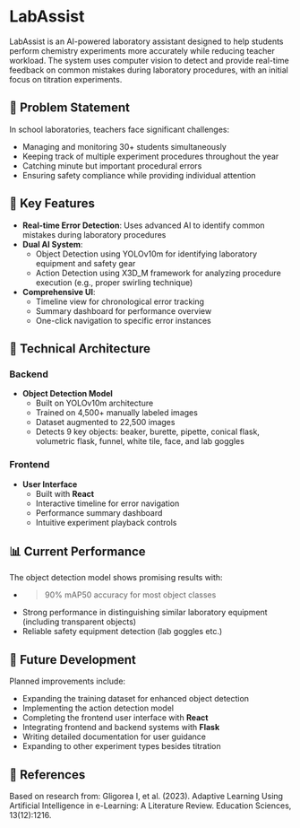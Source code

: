 # LabAssist

LabAssist is an AI-powered laboratory assistant designed to help students perform chemistry experiments more accurately while reducing teacher workload. The system uses computer vision to detect and provide real-time feedback on common mistakes during laboratory procedures, with an initial focus on titration experiments.

## 🔬 Problem Statement

In school laboratories, teachers face significant challenges:

- Managing and monitoring 30+ students simultaneously
- Keeping track of multiple experiment procedures throughout the year
- Catching minute but important procedural errors
- Ensuring safety compliance while providing individual attention

## 🎯 Key Features

- **Real-time Error Detection**: Uses advanced AI to identify common mistakes during laboratory procedures
- **Dual AI System**:
  - Object Detection using YOLOv10m for identifying laboratory equipment and safety gear
  - Action Detection using X3D_M framework for analyzing procedure execution (e.g., proper swirling technique)
- **Comprehensive UI**:
  - Timeline view for chronological error tracking
  - Summary dashboard for performance overview
  - One-click navigation to specific error instances

## 🤖 Technical Architecture

### Backend

- **Object Detection Model**
  - Built on YOLOv10m architecture
  - Trained on 4,500+ manually labeled images
  - Dataset augmented to 22,500 images
  - Detects 9 key objects: beaker, burette, pipette, conical flask, volumetric flask, funnel, white tile, face, and lab goggles

### Frontend

- **User Interface**
  - Built with **React**
  - Interactive timeline for error navigation
  - Performance summary dashboard
  - Intuitive experiment playback controls

## 📊 Current Performance

The object detection model shows promising results with:

- > 90% mAP50 accuracy for most object classes
- Strong performance in distinguishing similar laboratory equipment (including transparent objects)
- Reliable safety equipment detection (lab goggles etc.)

## 🚀 Future Development

Planned improvements include:

- Expanding the training dataset for enhanced object detection
- Implementing the action detection model
- Completing the frontend user interface with **React**
- Integrating frontend and backend systems with **Flask**
- Writing detailed documentation for user guidance
- Expanding to other experiment types besides titration

## 🔗 References

Based on research from:
Gligorea I, et al. (2023). Adaptive Learning Using Artificial Intelligence in e-Learning: A Literature Review. Education Sciences, 13(12):1216.
